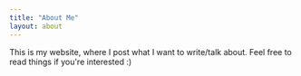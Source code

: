 ```yaml
---
title: "About Me"
layout: about
---
```


This is my website, where I post what I want to write/talk about. Feel free to read things if you're interested :)

